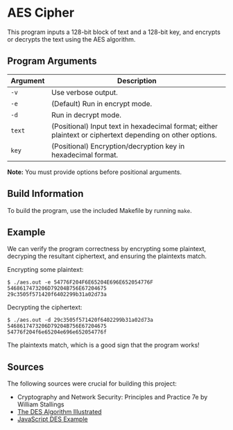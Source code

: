 # AES Cipher

This program inputs a 128-bit block of text and a 128-bit key, and encrypts or decrypts the text using the AES algorithm.

## Program Arguments

| Argument | Description                                                                                               |
|----------|-----------------------------------------------------------------------------------------------------------|
| `-v`     | Use verbose output.                                                                                       |
| `-e`     | (Default) Run in encrypt mode.                                                                            |
| `-d`     | Run in decrypt mode.                                                                                      |
| `text`   | (Positional) Input text in hexadecimal format; either plaintext or ciphertext depending on other options. |
| `key`    | (Positional) Encryption/decryption key in hexadecimal format.                                             |

**Note:** You must provide options before positional arguments.

## Build Information

To build the program, use the included Makefile by running `make`.

## Example

We can verify the program correctness by encrypting some plaintext, decryping the resultant ciphertext, and ensuring the plaintexts match.

Encrypting some plaintext:
```
$ ./aes.out -e 54776F204F6E65204E696E652054776F 5468617473206D79204B756E67204675
29c3505f571420f6402299b31a02d73a
```

Decrypting the ciphertext:
```
$ ./aes.out -d 29c3505f571420f6402299b31a02d73a 5468617473206D79204B756E67204675
54776f204f6e65204e696e652054776f
```

The plaintexts match, which is a good sign that the program works!

## Sources

The following sources were crucial for building this project:
- Cryptography and Network Security: Principles and Practice 7e by William Stallings
- [The DES Algorithm Illustrated](https://page.math.tu-berlin.de/~kant/teaching/hess/krypto-ws2006/des.htm)
- [JavaScript DES Example](https://people.duke.edu/%7Etkb13/courses/ncsu-csc405-2015fa/RESOURCES/JS-DES.shtml)